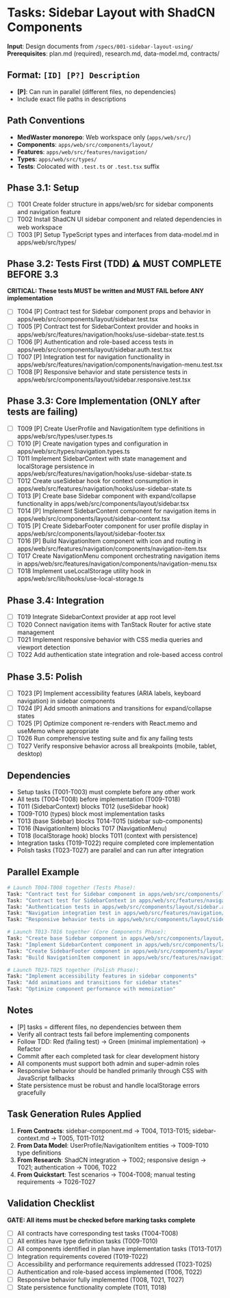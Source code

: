 # Tasks: Sidebar Layout with ShadCN Components

**Input**: Design documents from `/specs/001-sidebar-layout-using/`
**Prerequisites**: plan.md (required), research.md, data-model.md, contracts/

## Format: `[ID] [P?] Description`
- **[P]**: Can run in parallel (different files, no dependencies)
- Include exact file paths in descriptions

## Path Conventions
- **MedWaster monorepo**: Web workspace only (`apps/web/src/`)
- **Components**: `apps/web/src/components/layout/`
- **Features**: `apps/web/src/features/navigation/`
- **Types**: `apps/web/src/types/`
- **Tests**: Colocated with `.test.ts` or `.test.tsx` suffix

## Phase 3.1: Setup
- [ ] T001 Create folder structure in apps/web/src for sidebar components and navigation feature
- [ ] T002 Install ShadCN UI sidebar component and related dependencies in web workspace
- [ ] T003 [P] Setup TypeScript types and interfaces from data-model.md in apps/web/src/types/

## Phase 3.2: Tests First (TDD) ⚠️ MUST COMPLETE BEFORE 3.3
**CRITICAL: These tests MUST be written and MUST FAIL before ANY implementation**
- [ ] T004 [P] Contract test for Sidebar component props and behavior in apps/web/src/components/layout/sidebar.test.tsx
- [ ] T005 [P] Contract test for SidebarContext provider and hooks in apps/web/src/features/navigation/hooks/use-sidebar-state.test.ts
- [ ] T006 [P] Authentication and role-based access tests in apps/web/src/components/layout/sidebar.auth.test.tsx
- [ ] T007 [P] Integration test for navigation functionality in apps/web/src/features/navigation/components/navigation-menu.test.tsx
- [ ] T008 [P] Responsive behavior and state persistence tests in apps/web/src/components/layout/sidebar.responsive.test.tsx

## Phase 3.3: Core Implementation (ONLY after tests are failing)
- [ ] T009 [P] Create UserProfile and NavigationItem type definitions in apps/web/src/types/user.types.ts
- [ ] T010 [P] Create navigation types and configuration in apps/web/src/types/navigation.types.ts
- [ ] T011 Implement SidebarContext with state management and localStorage persistence in apps/web/src/features/navigation/hooks/use-sidebar-state.ts
- [ ] T012 Create useSidebar hook for context consumption in apps/web/src/features/navigation/hooks/use-sidebar-state.ts
- [ ] T013 [P] Create base Sidebar component with expand/collapse functionality in apps/web/src/components/layout/sidebar.tsx
- [ ] T014 [P] Implement SidebarContent component for navigation items in apps/web/src/components/layout/sidebar-content.tsx
- [ ] T015 [P] Create SidebarFooter component for user profile display in apps/web/src/components/layout/sidebar-footer.tsx
- [ ] T016 [P] Build NavigationItem component with icon and routing in apps/web/src/features/navigation/components/navigation-item.tsx
- [ ] T017 Create NavigationMenu component orchestrating navigation items in apps/web/src/features/navigation/components/navigation-menu.tsx
- [ ] T018 Implement useLocalStorage utility hook in apps/web/src/lib/hooks/use-local-storage.ts

## Phase 3.4: Integration
- [ ] T019 Integrate SidebarContext provider at app root level
- [ ] T020 Connect navigation items with TanStack Router for active state management
- [ ] T021 Implement responsive behavior with CSS media queries and viewport detection
- [ ] T022 Add authentication state integration and role-based access control

## Phase 3.5: Polish
- [ ] T023 [P] Implement accessibility features (ARIA labels, keyboard navigation) in sidebar components
- [ ] T024 [P] Add smooth animations and transitions for expand/collapse states
- [ ] T025 [P] Optimize component re-renders with React.memo and useMemo where appropriate
- [ ] T026 Run comprehensive testing suite and fix any failing tests
- [ ] T027 Verify responsive behavior across all breakpoints (mobile, tablet, desktop)

## Dependencies
- Setup tasks (T001-T003) must complete before any other work
- All tests (T004-T008) before implementation (T009-T018)
- T011 (SidebarContext) blocks T012 (useSidebar hook)
- T009-T010 (types) block most implementation tasks
- T013 (base Sidebar) blocks T014-T015 (sidebar sub-components)
- T016 (NavigationItem) blocks T017 (NavigationMenu)
- T018 (localStorage hook) blocks T011 (context with persistence)
- Integration tasks (T019-T022) require completed core implementation
- Polish tasks (T023-T027) are parallel and can run after integration

## Parallel Example
```bash
# Launch T004-T008 together (Tests Phase):
Task: "Contract test for Sidebar component in apps/web/src/components/layout/sidebar.test.tsx"
Task: "Contract test for SidebarContext in apps/web/src/features/navigation/hooks/use-sidebar-state.test.ts"
Task: "Authentication tests in apps/web/src/components/layout/sidebar.auth.test.tsx"
Task: "Navigation integration test in apps/web/src/features/navigation/components/navigation-menu.test.tsx"
Task: "Responsive behavior tests in apps/web/src/components/layout/sidebar.responsive.test.tsx"

# Launch T013-T016 together (Core Components Phase):
Task: "Create base Sidebar component in apps/web/src/components/layout/sidebar.tsx"
Task: "Implement SidebarContent component in apps/web/src/components/layout/sidebar-content.tsx"
Task: "Create SidebarFooter component in apps/web/src/components/layout/sidebar-footer.tsx"
Task: "Build NavigationItem component in apps/web/src/features/navigation/components/navigation-item.tsx"

# Launch T023-T025 together (Polish Phase):
Task: "Implement accessibility features in sidebar components"
Task: "Add animations and transitions for sidebar states"
Task: "Optimize component performance with memoization"
```

## Notes
- [P] tasks = different files, no dependencies between them
- Verify all contract tests fail before implementing components
- Follow TDD: Red (failing test) → Green (minimal implementation) → Refactor
- Commit after each completed task for clear development history
- All components must support both admin and super-admin roles
- Responsive behavior should be handled primarily through CSS with JavaScript fallbacks
- State persistence must be robust and handle localStorage errors gracefully

## Task Generation Rules Applied
1. **From Contracts**: sidebar-component.md → T004, T013-T015; sidebar-context.md → T005, T011-T012
2. **From Data Model**: UserProfile/NavigationItem entities → T009-T010 type definitions
3. **From Research**: ShadCN integration → T002; responsive design → T021; authentication → T006, T022
4. **From Quickstart**: Test scenarios → T004-T008; manual testing requirements → T026-T027

## Validation Checklist
**GATE: All items must be checked before marking tasks complete**
- [ ] All contracts have corresponding test tasks (T004-T008)
- [ ] All entities have type definition tasks (T009-T010)
- [ ] All components identified in plan have implementation tasks (T013-T017)
- [ ] Integration requirements covered (T019-T022)
- [ ] Accessibility and performance requirements addressed (T023-T025)
- [ ] Authentication and role-based access implemented (T006, T022)
- [ ] Responsive behavior fully implemented (T008, T021, T027)
- [ ] State persistence functionality complete (T011, T018)